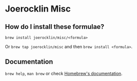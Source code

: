 # Joerocklin Misc

## How do I install these formulae?
`brew install joerocklin/misc/<formula>`

Or `brew tap joerocklin/misc` and then `brew install <formula>`.

## Documentation
`brew help`, `man brew` or check [Homebrew's documentation](https://docs.brew.sh).

